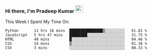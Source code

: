 ### Hi there, I'm Pradeep Kumar <img src="https://media.giphy.com/media/Yrfa3vPYjWDwlEfvHw/giphy.gif" width="25px">

This Week I Spent My Time On:
<!--START_SECTION:waka-->
```text
Python       11 hrs 16 mins  ███████████████▒░░░░░░░░░   61.81 % 
JavaScript   5 hrs 47 mins   ████████░░░░░░░░░░░░░░░░░   31.75 % 
HTML         48 mins         █░░░░░░░░░░░░░░░░░░░░░░░░   04.46 % 
CSS          14 mins         ▒░░░░░░░░░░░░░░░░░░░░░░░░   01.36 % 
CSV          3 mins          ░░░░░░░░░░░░░░░░░░░░░░░░░   00.33 % 
```
<!--END_SECTION:waka-->

